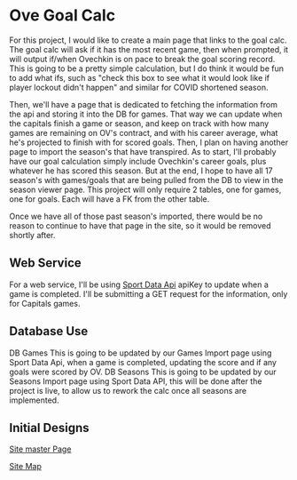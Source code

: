 <h1> Ove Goal Calc</h1>

For this project, I would like to create a main page that links to the goal calc. The goal calc will ask if it has the most recent game, then when prompted, it will output if/when Ovechkin is on pace
to break the goal scoring record. This is going to be a pretty simple calculation, but I do think it would be fun to add what ifs, such as "check this box to see what it would look like if player lockout didn't happen" and similar for COVID shortened season. 

Then, we'll have a page that is dedicated to fetching the information from the api and storing it into the DB for games. That way we can update when the capitals finish a game or season, and keep on track with how many games are remaining on OV's contract, and with his career average, what he's projected to finish with for scored goals. Then, I plan on having another page to import the season's that have transpired. As to start, I'll probably have our goal calculation simply include Ovechkin's career goals, plus whatever he has scored this season. But at the end, I hope to have all 17 season's with games/goals that are being pulled from the DB to view in the season viewer page. This project will only require 2 tables, one for games, one for goals. Each will have a FK from the other table. 

Once we have all of those past season's imported, there would be no reason to continue to have that page in the site, so it would be removed shortly after.

<h2>Web Service</h2>

For a web service, I'll be using [Sport Data Api](https://sportdataapi.com/) apiKey to update when a game is completed. I'll be submitting a GET request for the information, only for Capitals games.



<h2>Database Use</h2>

DB Games
This is going to be updated by our Games Import page using Sport Data Api, when a game is completed, updating the score and if any goals were scored by OV.
DB Seasons
This is going to be updated by our Seasons Import page using Sport Data API, this will be done after the project is live, to allow us to rework the calc once all seasons are implemented.

<h2>Initial Designs</h2>

[Site master Page](/layout.png)

[Site Map](/sitemap.png)